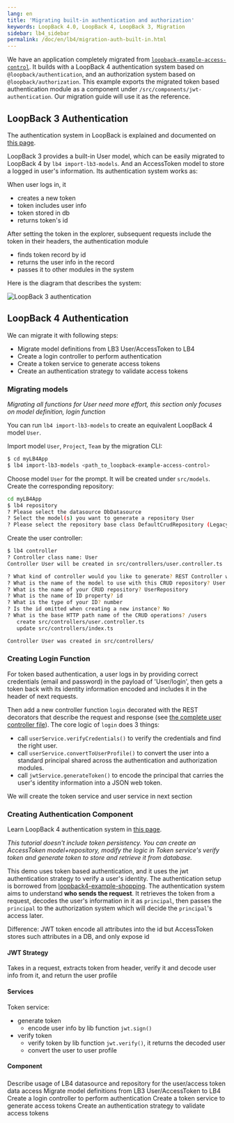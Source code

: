 ```yaml
---
lang: en
title: 'Migrating built-in authentication and authorization'
keywords: LoopBack 4.0, LoopBack 4, LoopBack 3, Migration
sidebar: lb4_sidebar
permalink: /doc/en/lb4/migration-auth-built-in.html
---
```


We have an application completely migrated from [`loopback-example-access-control`](https://github.com/strongloop/loopback-example-access-control). It builds with a LoopBack 4 authentication system based on `@loopback/authentication`, and an authorization system based on `@loopback/authorization`. This example exports the migrated token based authentication module as a component under `/src/components/jwt-authentication`. Our migration guide will use it as the reference.

## LoopBack 3 Authentication

The authentication system in LoopBack is explained and documented on [this page](https://loopback.io/doc/en/lb3/Introduction-to-User-model-authentication.html).

LoopBack 3 provides a built-in User model, which can be easily migrated to LoopBack 4 by `lb4 import-lb3-models`. And an AccessToken model to store a logged in user's information. Its authentication system works as:

When user logs in, it
  - creates a new token
  - token includes user info
  - token stored in db
  - returns token's id

After setting the token in the explorer, subsequent requests include the token in their headers, the authentication module
  - finds token record by id
  - returns the user info in the record
  - passes it to other modules in the system

Here is the diagram that describes the system:

![LoopBack 3 authentication](../../imgs/tutorials/access-control-migration/auth_example_scenario_model.png)

## LoopBack 4 Authentication

We can migrate it with following steps:

 - Migrate model definitions from LB3 User/AccessToken to LB4
 - Create a login controller to perform authentication
 - Create a token service to generate access tokens
 - Create an authentication strategy to validate access tokens

### Migrating models

_Migrating all functions for User need more effort, this section only focuses on model definition, login function_

You can run `lb4 import-lb3-models` to create an equivalent LoopBack 4 model `User`.

Import model `User`, `Project`, `Team` by the migration CLI:

```sh
$ cd myLB4App
$ lb4 import-lb3-models <path_to_loopback-example-access-control>
```

Choose model `User` for the prompt. It will be created under `src/models`.
Create the corresponding repository:

```sh
cd myLB4App
$ lb4 repository
? Please select the datasource DbDatasource
? Select the model(s) you want to generate a repository User
? Please select the repository base class DefaultCrudRepository (Legacy juggler bridge)
```

Create the user controller:

```sh
$ lb4 controller
? Controller class name: User
Controller User will be created in src/controllers/user.controller.ts

? What kind of controller would you like to generate? REST Controller with CRUD functions
? What is the name of the model to use with this CRUD repository? User
? What is the name of your CRUD repository? UserRepository
? What is the name of ID property? id
? What is the type of your ID? number
? Is the id omitted when creating a new instance? No
? What is the base HTTP path name of the CRUD operations? /users
   create src/controllers/user.controller.ts
   update src/controllers/index.ts

Controller User was created in src/controllers/
```

### Creating Login Function

For token based authentication, a user logs in by providing
correct credentials (email and password) in the payload of 'User/login', then
gets a token back with its identity information encoded and includes it in the
header of next requests.

Then add a new controller function `login` decorated with the REST decorators
that describe the request and response (see
[the complete user controller file](https://github.com/strongloop/loopback-next/tree/master/examples/access-control-migration/src/controllers/user.controller.ts)).
The core logic of `login` does 3 things:

- call `userService.verifyCredentials()` to verify the credentials and find the
  right user.
- call `userService.convertToUserProfile()` to convert the user into a standard
  principal shared across the authentication and authorization modules.
- call `jwtService.generateToken()` to encode the principal that carries the
  user's identity information into a JSON web token.

We will create the token service and user service in next section

### Creating Authentication Component

Learn LoopBack 4 authentication system in [this page](https://loopback.io/doc/en/lb4/Loopback-component-authentication.html).

_This tutorial doesn't include token persistency. You can create an AccessToken model+repository, modify the logic in Token service's verify token and generate token to store and retrieve it from database._

This demo uses token based authentication, and it uses the jwt authentication
strategy to verify a user's identity. The authentication setup is borrowed from
[loopback4-example-shopping](https://github.com/strongloop/loopback4-example-shopping/tree/master/packages).
The authentication system aims to understand **who sends the request**. It
retrieves the token from a request, decodes the user's information in it as
`principal`, then passes the `principal` to the authorization system which will
decide the `principal`'s access later.

Difference: JWT token encode all attributes into the id
but AccessToken stores such attributes in a DB, and only expose id

#### JWT Strategy

Takes in a request, extracts token from header, verify it and decode user info from it, and return the user profile

#### Services

Token service:

- generate token
  - encode user info by lib function `jwt.sign()`
- verify token
  - verify token by lib function `jwt.verify()`, it returns the decoded user
  - convert the user to user profile

#### Component

###
Describe usage of LB4 datasource and repository for the user/access token data access
 Migrate model definitions from LB3 User/AccessToken to LB4
 Create a login controller to perform authentication
 Create a token service to generate access tokens
 Create an authentication strategy to validate access tokens




